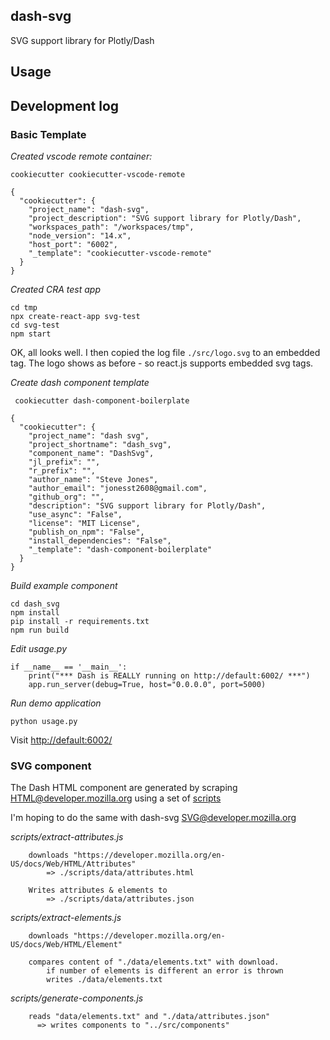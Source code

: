 ## dash-svg

SVG support library for Plotly/Dash

## Usage


## Development log

### Basic Template

*Created vscode remote container:*

    cookiecutter cookiecutter-vscode-remote

```
{
  "cookiecutter": {
    "project_name": "dash-svg",
    "project_description": "SVG support library for Plotly/Dash",
    "workspaces_path": "/workspaces/tmp",
    "node_version": "14.x",
    "host_port": "6002",
    "_template": "cookiecutter-vscode-remote"
  }
}
```

*Created CRA test app*

    cd tmp
    npx create-react-app svg-test
    cd svg-test
    npm start

OK, all looks well. I then copied the log file `./src/logo.svg` to an embedded tag. The
logo shows as before - so react.js supports embedded svg tags.

*Create dash component template*

     cookiecutter dash-component-boilerplate

```
{
  "cookiecutter": {
    "project_name": "dash svg",
    "project_shortname": "dash_svg",
    "component_name": "DashSvg",
    "jl_prefix": "",
    "r_prefix": "",
    "author_name": "Steve Jones",
    "author_email": "jonesst2608@gmail.com",
    "github_org": "",
    "description": "SVG support library for Plotly/Dash",
    "use_async": "False",
    "license": "MIT License",
    "publish_on_npm": "False",
    "install_dependencies": "False",
    "_template": "dash-component-boilerplate"
  }
}
```

*Build example component*

    cd dash_svg
    npm install
    pip install -r requirements.txt
    npm run build

*Edit usage.py*
```
if __name__ == '__main__':
    print("*** Dash is REALLY running on http://default:6002/ ***")
    app.run_server(debug=True, host="0.0.0.0", port=5000)
```

*Run demo application*

    python usage.py

Visit [http://default:6002/](http://default:6002/)

### SVG component

The Dash HTML component are generated by scraping [HTML@developer.mozilla.org] using a set of
[scripts](https://github.com/plotly/dash/tree/dev/components/dash-html-components/scripts)

I'm hoping to do the same with dash-svg [SVG@developer.mozilla.org]

[SVG@developer.mozilla.org]: https://developer.mozilla.org/en-US/docs/Web/SVG/Element/svg
[HTML@developer.mozilla.org]: https://developer.mozilla.org/en-US/docs/Web/HTML/Element

*scripts/extract-attributes.js*
```
    downloads "https://developer.mozilla.org/en-US/docs/Web/HTML/Attributes"
        => ./scripts/data/attributes.html

    Writes attributes & elements to
        => ./scripts/data/attributes.json
```

*scripts/extract-elements.js*
```
    downloads "https://developer.mozilla.org/en-US/docs/Web/HTML/Element"

    compares content of "./data/elements.txt" with download.
        if number of elements is different an error is thrown
        writes ./data/elements.txt

```

*scripts/generate-components.js*
```
    reads "data/elements.txt" and "./data/attributes.json"
      => writes components to "../src/components"


```






